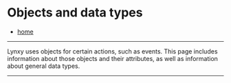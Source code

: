 # Objects and data types
- [home](/README.md)

***

Lynxy uses objects for certain actions, such as events. This page includes information about those objects and their attributes, as well as information about general data types.

***

